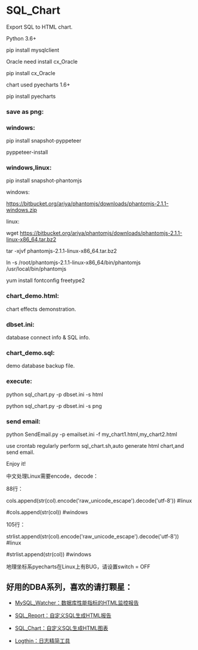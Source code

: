 # SQL_Chart
Export SQL to HTML chart.  

Python 3.6+

pip install mysqlclient

Oracle need install cx_Oracle

pip install cx_Oracle

chart used pyecharts 1.6+

pip install pyecharts

### save as png:

### windows:
pip install snapshot-pyppeteer

pyppeteer-install

### windows,linux:

pip install snapshot-phantomjs

windows:

https://bitbucket.org/ariya/phantomjs/downloads/phantomjs-2.1.1-windows.zip

linux:

wget https://bitbucket.org/ariya/phantomjs/downloads/phantomjs-2.1.1-linux-x86_64.tar.bz2

tar -xjvf phantomjs-2.1.1-linux-x86_64.tar.bz2

ln -s /root/phantomjs-2.1.1-linux-x86_64/bin/phantomjs /usr/local/bin/phantomjs

yum install fontconfig freetype2


### chart_demo.html: 

chart effects demonstration.

### dbset.ini: 

database connect info & SQL info.

### chart_demo.sql: 

demo database backup file.

### execute:

python sql_chart.py -p dbset.ini -s html

python sql_chart.py -p dbset.ini -s png

### send email:

python SendEmail.py -p emailset.ini -f my_chart1.html,my_chart2.html

use crontab regularly perform sql_chart.sh,auto generate html chart,and send email.

Enjoy it!

中文处理Linux需要encode，decode：

88行：

cols.append(str(col).encode('raw_unicode_escape').decode('utf-8')) #linux

#cols.append(str(col)) #windows

105行：

strlist.append(str(col).encode('raw_unicode_escape').decode('utf-8')) #linux

#strlist.append(str(col)) #windows

地理坐标系pyecharts在Linux上有BUG，请设置switch = OFF

## 好用的DBA系列，喜欢的请打颗星：

- [MySQL_Watcher：数据库性能指标的HTML监控报告](https://github.com/kinghows/MySQL_Watcher)

- [SQL_Report：自定义SQL生成HTML报告](https://github.com/kinghows/SQL_Report)

- [SQL_Chart：自定义SQL生成HTML图表](https://github.com/kinghows/SQL_Chart)

- [Logthin：日志精简工具](https://github.com/kinghows/Logthin)
